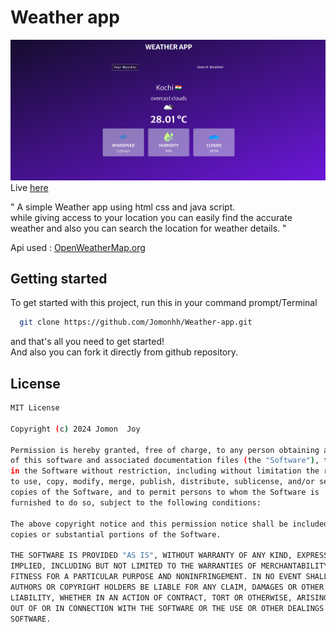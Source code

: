 # Weather app
![Project image](https://github.com/Jomonhh/Weather-app/blob/main/assets/preview.png)
Live <a href="https://jomonhh.github.io/Weather-app/">here</a>

" A simple Weather app using html css and java script.<br>
while giving access  to your location  you can easily  find the accurate  weather and also you can search  the location for weather  details. "

Api used : <a href="https://openweathermap.org/">OpenWeatherMap.org<a>

## Getting started

To get started with this project, run this in your command prompt/Terminal 

```bash
  git clone https://github.com/Jomonhh/Weather-app.git
```
and that's all you need to get started!
<br>And also you can fork it directly from github repository.

## License
```bash
MIT License

Copyright (c) 2024 Jomon  Joy

Permission is hereby granted, free of charge, to any person obtaining a copy
of this software and associated documentation files (the "Software"), to deal
in the Software without restriction, including without limitation the rights
to use, copy, modify, merge, publish, distribute, sublicense, and/or sell
copies of the Software, and to permit persons to whom the Software is
furnished to do so, subject to the following conditions:

The above copyright notice and this permission notice shall be included in all
copies or substantial portions of the Software.

THE SOFTWARE IS PROVIDED "AS IS", WITHOUT WARRANTY OF ANY KIND, EXPRESS OR
IMPLIED, INCLUDING BUT NOT LIMITED TO THE WARRANTIES OF MERCHANTABILITY,
FITNESS FOR A PARTICULAR PURPOSE AND NONINFRINGEMENT. IN NO EVENT SHALL THE
AUTHORS OR COPYRIGHT HOLDERS BE LIABLE FOR ANY CLAIM, DAMAGES OR OTHER
LIABILITY, WHETHER IN AN ACTION OF CONTRACT, TORT OR OTHERWISE, ARISING FROM,
OUT OF OR IN CONNECTION WITH THE SOFTWARE OR THE USE OR OTHER DEALINGS IN THE
SOFTWARE.
```
